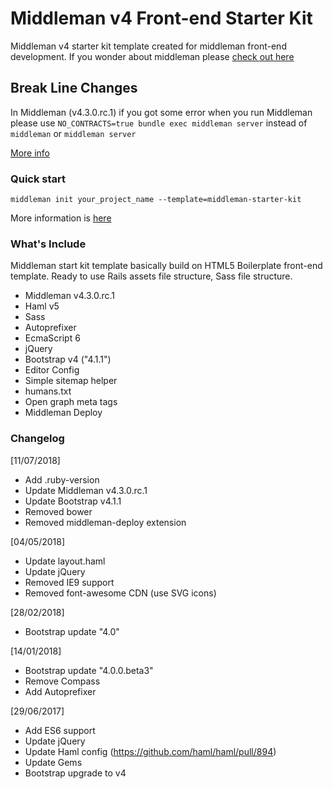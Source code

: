 # Middleman v4 Front-end Starter Kit

Middleman v4 starter kit template created for middleman front-end development.
If you wonder about middleman please [check out here](https://middlemanapp.com/)

## Break Line Changes

In Middleman (v4.3.0.rc.1) if you got some error when you run Middleman please use
`NO_CONTRACTS=true bundle exec middleman server` instead of `middleman` or `middleman server`

[More info](https://middlemanapp.com/basics/build-and-deploy/)

### Quick start

`middleman init your_project_name --template=middleman-starter-kit`

More information is [here](https://middlemanapp.com/advanced/project_templates/)

### What's Include

Middleman start kit template basically build on HTML5 Boilerplate front-end
template. Ready to use Rails assets file structure, Sass file structure.

- Middleman v4.3.0.rc.1
- Haml v5
- Sass
- Autoprefixer
- EcmaScript 6
- jQuery
- Bootstrap v4 ("4.1.1")
- Editor Config
- Simple sitemap helper
- humans.txt
- Open graph meta tags
- Middleman Deploy

### Changelog

[11/07/2018]

- Add .ruby-version
- Update Middleman v4.3.0.rc.1
- Update Bootstrap v4.1.1
- Removed bower
- Removed middleman-deploy extension

[04/05/2018]

- Update layout.haml
- Update jQuery
- Removed IE9 support 
- Removed font-awesome CDN (use SVG icons)

[28/02/2018]

- Bootstrap update "4.0"

[14/01/2018]

- Bootstrap update "4.0.0.beta3"
- Remove Compass
- Add Autoprefixer

[29/06/2017]

- Add ES6 support
- Update jQuery
- Update Haml config (https://github.com/haml/haml/pull/894)
- Update Gems
- Bootstrap upgrade to v4
